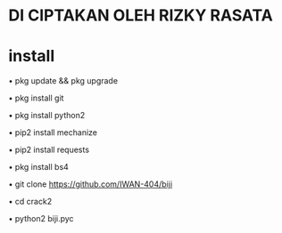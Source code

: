 # DI CIPTAKAN OLEH RIZKY RASATA


# install

• pkg update && pkg upgrade

• pkg install git

• pkg install python2

• pip2 install mechanize

• pip2 install requests

• pkg install bs4

• git clone https://github.com/IWAN-404/biji

• cd crack2

• python2 biji.pyc
